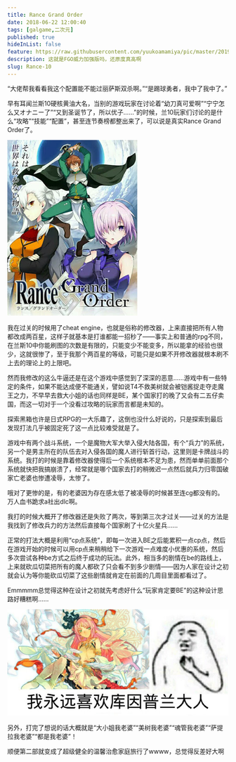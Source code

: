 ```yaml
---
title: Rance Grand Order
date: 2018-06-22 12:00:40
tags: [galgame,二次元]
published: true
hideInList: false
feature: https://raw.githubusercontent.com/yuukoamamiya/pic/master/20190508120129.png
description: 这就是FGO威力加强版吗，还原度真高啊
slug: Rance-10
---
```

“大佬帮我看看我这个配置能不能过丽萨斯双杀啊。”“是踢球勇者，我中了我中了。”

<!-- more --> 

早有耳闻兰斯10硬核黄油大名，当别的游戏玩家在讨论着“幼刀真可爱啊”“宁宁怎么又オナニー了”“又到圣诞节了，所以优子……”的时候，兰10玩家们讨论的是什么“攻略”“技能”“配置”，甚至连节奏榜都整出来了，可以说是真实Rance Grand Order了。

![](https://raw.githubusercontent.com/yuukoamamiya/pic/master/20190508120112.png)


我在过关的时候用了cheat engine，也就是俗称的修改器，上来直接把所有人物都改成两百星，这样子就基本是打谁都能一招秒了——事实上和普通的rpg不同，在兰斯10中你能刷图的次数是有限的，只能变少不能变多，所以能拿的经验也很少，这就很惨了，至于我那个两百星的等级，可能只是如果不开修改器就根本刷不上去的理论上的上限吧。 

然而我修改的这么牛逼还是在这个游戏中感觉到了深深的恶意……游戏中有一些特定的条件，如果不能达成便不能通关，譬如说T4不救美树就会被铠酱捉走夺走魔王之力，不早早去救大小姐的话也同样是BE，某个国家打的晚了又会有二五仔卖国，而这一切对于一个没看过攻略的玩家而言都是未知的。 

探索黑箱也许是日式RPG的一大乐趣了，这倒也没什么好说的，只是探索到最后发现打法几乎被固定死了这一点比较难受就是了。 

游戏中有两个战斗系统，一个是魔物大军大举入侵大陆各国，有个“兵力”的系统，另一个是男主所在的队伍去对入侵各国的魔人进行斩首行动，这里则是卡牌战斗的系统。我打的时候是靠着修改器使得后一个系统根本不足为患，然而单单前面那个系统就快把我搞崩溃了，经常就是哪个国家去打的稍微迟一点然后就兵力归零国破家亡老婆也惨遭凌辱，太惨了。 

哦对了更惨的是，有的老婆因为存在感太低了被凌辱的时候甚至连cg都没有的。万人血书跪求a社出dlc啊。 

我打的时候大概开了修改器还是失败了两次，等到第三次才过关——过关的方法是我找到了修改兵力的方法然后直接每个国家刷了十亿火星兵…… 

正常的打法大概是利用“cp点系统”，即每一次进入BE之后能累积一点cp点，然后在游戏开始的时候可以用cp点来稍稍给下一次游戏一点难度小优惠的系统，然后多次尝试各种be方式之后终于成功的玩法。此外，相当多的剧情在be的路线上，上来就砍瓜切菜把所有的魔人都砍了只会看不到多少剧情——因为人家在设计之初就会认为等你能砍瓜切菜了这些剧情就肯定在前面的几周目里面都看过了。 

Emmmmm总觉得这种在设计之初就先考虑好什么“玩家肯定要BE”的这种设计思路好糟糕啊…… 

![](https://raw.githubusercontent.com/yuukoamamiya/pic/master/20190508120129.png)


另外，打完了想说的话大概就是“大小姐我老婆”“美树我老婆”“魂管我老婆”“萨提拉我老婆”“都是我老婆”！ 

顺便第二部就变成了超级健全的温馨治愈家庭旅行了wwww，总觉得反差好大啊
